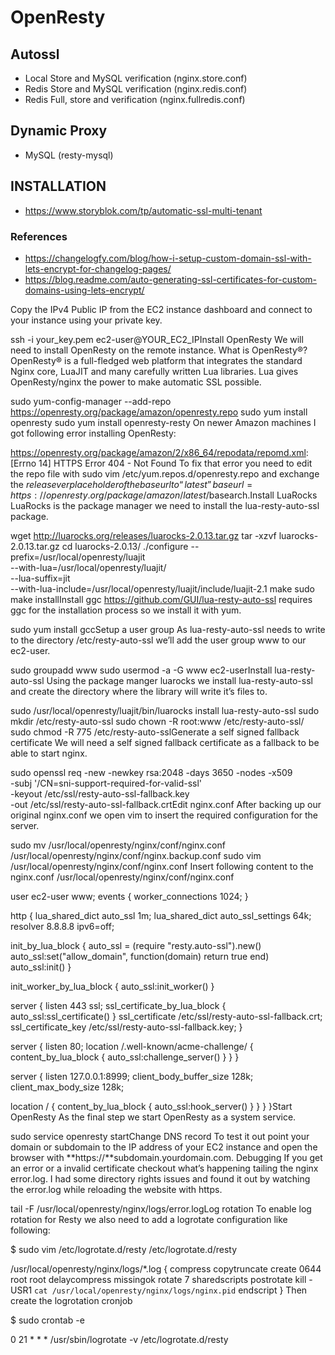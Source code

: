 # OpenResty
## Autossl
- Local Store and MySQL verification (nginx.store.conf)
- Redis Store and MySQL verification (nginx.redis.conf)
- Redis Full, store and verification (nginx.fullredis.conf)

## Dynamic Proxy
- MySQL (resty-mysql)

## INSTALLATION
- https://www.storyblok.com/tp/automatic-ssl-multi-tenant


### References
- https://changelogfy.com/blog/how-i-setup-custom-domain-ssl-with-lets-encrypt-for-changelog-pages/
- https://blog.readme.com/auto-generating-ssl-certificates-for-custom-domains-using-lets-encrypt/

Copy the IPv4 Public IP from the EC2 instance dashboard and connect to your instance using your private key.

ssh -i your_key.pem ec2-user@YOUR_EC2_IPInstall OpenResty
We will need to install OpenResty on the remote instance. What is OpenResty®? OpenResty® is a full-fledged web platform that integrates the standard Nginx core, LuaJIT and many carefully written Lua libraries. Lua gives OpenResty/nginx the power to make automatic SSL possible.


sudo yum-config-manager --add-repo https://openresty.org/package/amazon/openresty.repo
sudo yum install openresty
sudo yum install openresty-resty
On newer Amazon machines I got following error installing OpenResty:

https://openresty.org/package/amazon/2/x86_64/repodata/repomd.xml: \[Errno 14\] HTTPS Error 404 - Not Found
To fix that error you need to edit the repo file with sudo vim /etc/yum.repos.d/openresty.repo and exchange the $releasever placeholder of the baseurl to “latest” baseurl=https://openresty.org/package/amazon/latest/$basearch.Install LuaRocks
LuaRocks is the package manager we need to install the lua-resty-auto-ssl package.


wget http://luarocks.org/releases/luarocks-2.0.13.tar.gz
tar -xzvf luarocks-2.0.13.tar.gz
cd luarocks-2.0.13/
./configure --prefix=/usr/local/openresty/luajit \
--with-lua=/usr/local/openresty/luajit/ \
--lua-suffix=jit \
--with-lua-include=/usr/local/openresty/luajit/include/luajit-2.1
make
sudo make installInstall ggc
https://github.com/GUI/lua-resty-auto-ssl requires ggc for the installation process so we install it with yum.

sudo yum install gccSetup a user group
As lua-resty-auto-ssl needs to write to the directory /etc/resty-auto-ssl we’ll add the user group www to our ec2-user.


sudo groupadd www
sudo usermod -a -G www ec2-userInstall lua-resty-auto-ssl
Using the package manger luarocks we install lua-resty-auto-ssl and create the directory where the library will write it’s files to.


sudo /usr/local/openresty/luajit/bin/luarocks install lua-resty-auto-ssl
sudo mkdir /etc/resty-auto-ssl
sudo chown -R root:www /etc/resty-auto-ssl/
sudo chmod -R 775 /etc/resty-auto-sslGenerate a self signed fallback certificate
We will need a self signed fallback certificate as a fallback to be able to start nginx.


sudo openssl req -new -newkey rsa:2048 -days 3650 -nodes -x509 \
-subj '/CN=sni-support-required-for-valid-ssl' \
-keyout /etc/ssl/resty-auto-ssl-fallback.key \
-out /etc/ssl/resty-auto-ssl-fallback.crtEdit nginx.conf
After backing up our original nginx.conf we open vim to insert the required configuration for the server.


sudo mv /usr/local/openresty/nginx/conf/nginx.conf /usr/local/openresty/nginx/conf/nginx.backup.conf
sudo vim /usr/local/openresty/nginx/conf/nginx.conf
Insert following content to the nginx.conf
/usr/local/openresty/nginx/conf/nginx.conf


user ec2-user www;
events {
worker_connections 1024;
}

http {
lua_shared_dict auto_ssl 1m;
lua_shared_dict auto_ssl_settings 64k;
resolver 8.8.8.8 ipv6=off;

init_by_lua_block {
auto_ssl = (require "resty.auto-ssl").new()
auto_ssl:set("allow_domain", function(domain)
return true
end)
auto_ssl:init()
}

init_worker_by_lua_block {
auto_ssl:init_worker()
}

server {
listen 443 ssl;
ssl_certificate_by_lua_block {
auto_ssl:ssl_certificate()
}
ssl_certificate /etc/ssl/resty-auto-ssl-fallback.crt;
ssl_certificate_key /etc/ssl/resty-auto-ssl-fallback.key;
}

server {
listen 80;
location /.well-known/acme-challenge/ {
content_by_lua_block {
auto_ssl:challenge_server()
}
}
}

server {
listen 127.0.0.1:8999;
client_body_buffer_size 128k;
client_max_body_size 128k;

location / {
content_by_lua_block {
auto_ssl:hook_server()
}
}
}
}Start OpenResty
As the final step we start OpenResty as a system service.

sudo service openresty startChange DNS record
To test it out point your domain or subdomain to the IP address of your EC2 instance and open the browser with **https://**subdomain.yourdomain.com.
Debugging
If you get an error or a invalid certificate checkout what’s happening tailing the nginx error.log. I had some directory rights issues and found it out by watching the error.log while reloading the website with https.

tail -F /usr/local/openresty/nginx/logs/error.logLog rotation
To enable log rotation for Resty we also need to add a logrotate configuration like following:

$ sudo vim /etc/logrotate.d/resty
/etc/logrotate.d/resty


/usr/local/openresty/nginx/logs/*.log {
compress
copytruncate
create 0644 root root
delaycompress
missingok
rotate 7
sharedscripts
postrotate
kill -USR1 `cat /usr/local/openresty/nginx/logs/nginx.pid`
endscript
}
Then create the logrotation cronjob

$ sudo crontab -e

0 21 * * * /usr/sbin/logrotate -v /etc/logrotate.d/resty
